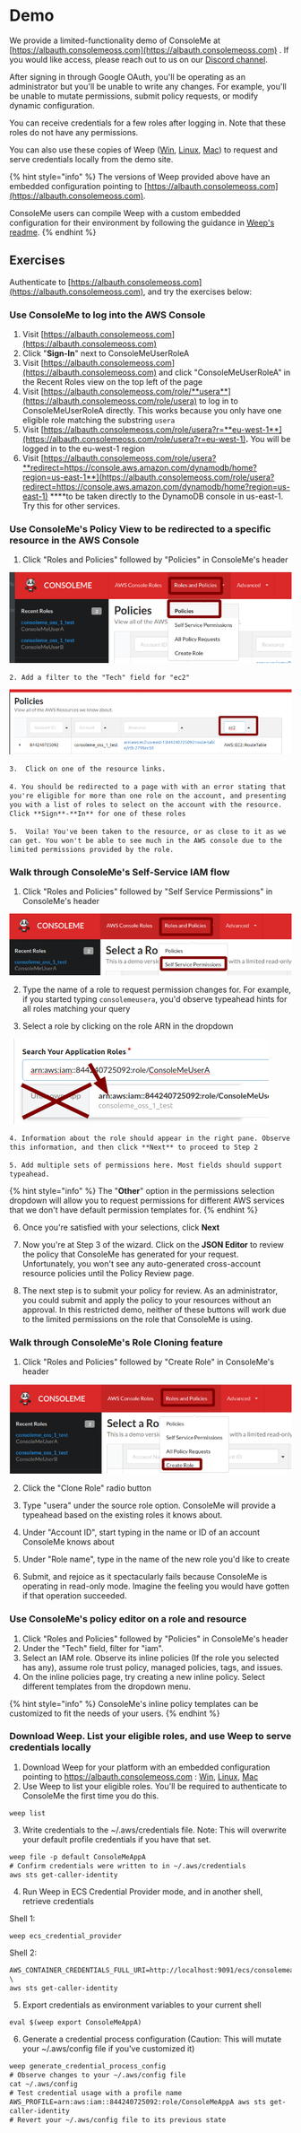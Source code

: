 # Demo

We provide a limited-functionality demo of ConsoleMe at [https://albauth.consolemeoss.com](https://albauth.consolemeoss.com) . If you would like access, please reach out to us on our [Discord channel](https://discord.com/invite/nQVpNGGkYu). 

After signing in through Google OAuth, you'll be operating as an administrator but you'll be unable to write any changes. For example, you'll be unable to mutate permissions, submit policy requests, or modify dynamic configuration.

You can receive credentials for a few roles after logging in. Note that these roles do not have any permissions. 

You can also use these copies of Weep \([Win](https://albauth.consolemeoss.com/static/files/windows/weep.exe), [Linux](https://albauth.consolemeoss.com/static/files/linux/weep), [Mac](https://albauth.consolemeoss.com/static/files/darwin/weep)\) to request and serve credentials locally from the demo site. 

{% hint style="info" %}
The versions of Weep provided above have an embedded configuration pointing to [https://albauth.consolemeoss.com](https://albauth.consolemeoss.com). 

ConsoleMe users can compile Weep with a custom embedded configuration for their environment by following the guidance in [Weep's readme](https://github.com/Netflix/weep#embedded-configuration).
{% endhint %}

## Exercises

Authenticate to [https://albauth.consolemeoss.com](https://albauth.consolemeoss.com), and try the exercises below: 

### Use ConsoleMe to log into the AWS Console

1. Visit [https://albauth.consolemeoss.com](https://albauth.consolemeoss.com)
2. Click "**Sign-In**" next to ConsoleMeUserRoleA
3. Visit [https://albauth.consolemeoss.com](https://albauth.consolemeoss.com) and click "ConsoleMeUserRoleA" in the Recent Roles view on the top left of the page
4. Visit [https://albauth.consolemeoss.com/role/**usera**](https://albauth.consolemeoss.com/role/usera) to log in to ConsoleMeUserRoleA directly. This works because you only have one eligible role matching the substring `usera`
5. Visit [https://albauth.consolemeoss.com/role/usera?r=**eu-west-1**](https://albauth.consolemeoss.com/role/usera?r=eu-west-1)**.** You will be logged in to the  eu-west-1 region
6. Visit [https://albauth.consolemeoss.com/role/usera?**redirect=https://console.aws.amazon.com/dynamodb/home?region=us-east-1**](https://albauth.consolemeoss.com/role/usera?redirect=https://console.aws.amazon.com/dynamodb/home?region=us-east-1) ****to be taken directly to the DynamoDB console in us-east-1. Try this for other services.

### Use ConsoleMe's Policy View to be redirected to a specific resource in the AWS Console

1. Click "Roles and Policies" followed by "Policies" in ConsoleMe's header

![](.gitbook/assets/image%20%2812%29.png)

    2. Add a filter to the "Tech" field for "ec2"

![](.gitbook/assets/image%20%287%29.png)

    3.  Click on one of the resource links.

    4. You should be redirected to a page with with an error stating that you're eligible for more than one role on the account, and presenting you with a list of roles to select on the account with the resource. Click **Sign**-**In** for one of these roles

    5.  Voila! You've been taken to the resource, or as close to it as we can get. You won't be able to see much in the AWS console due to the limited permissions provided by the role.

### Walk through ConsoleMe's Self-Service IAM flow

1. Click "Roles and Policies" followed by "Self Service Permissions" in ConsoleMe's header

![](.gitbook/assets/image%20%2811%29.png)

   2. Type the name of a role to request permission changes for. For example, if you started typing `consolemeusera`, you'd observe typeahead hints for all roles matching your query

   3. Select a role by clicking on the role ARN in the dropdown

![](.gitbook/assets/image%20%2810%29.png)

    4. Information about the role should appear in the right pane. Observe this information, and then click **Next** to proceed to Step 2

    5. Add multiple sets of permissions here. Most fields should support typeahead. 

{% hint style="info" %}
The "**Other**" option in the permissions selection dropdown will allow you to request permissions for different AWS services that we don't have default permission templates for.
{% endhint %}

6. Once you're satisfied with your selections, click **Next**

7. Now you're at Step 3 of the wizard. Click on the **JSON Editor** to review the policy that ConsoleMe has generated for your request. Unfortunately, you won't see any auto-generated cross-account resource policies until the Policy Review page.

8. The next step is to submit your policy for review. As an administrator, you could submit and apply the policy to your resources without an approval. In this restricted demo, neither of these buttons will work due to the limited permissions on the role that ConsoleMe is using.

### Walk through ConsoleMe's Role Cloning feature

1. Click "Roles and Policies" followed by "Create Role" in ConsoleMe's header

![](.gitbook/assets/image%20%289%29.png)

2. Click the "Clone Role" radio button

3. Type "usera" under the source role option. ConsoleMe will provide a typeahead based on the existing roles it knows about.

4. Under "Account ID", start typing in the name or ID of an account ConsoleMe knows about

5. Under "Role name", type in the name of the new role you'd like to create

6. Submit, and rejoice as it spectacularly fails because ConsoleMe is operating in read-only mode. Imagine the feeling you would have gotten if that operation succeeded.

### Use ConsoleMe's policy editor on a role and resource

1. Click "Roles and Policies" followed by "Policies" in ConsoleMe's header
2. Under the "Tech" field, filter for "iam". 
3. Select an IAM role. Observe its inline policies \(If the role you selected has any\), assume role trust policy, managed policies, tags, and issues. 
4. On the inline policies page, try creating a new inline policy. Select different templates from the dropdown menu.

{% hint style="info" %}
ConsoleMe's inline policy templates can be customized to fit the needs of your users.
{% endhint %}

### Download Weep. List your eligible roles, and use Weep to serve credentials locally

1. Download Weep for your platform with an embedded configuration pointing to https://albauth.consolemeoss.com :  [Win](https://albauth.consolemeoss.com/static/files/windows/weep.exe), [Linux](https://albauth.consolemeoss.com/static/files/linux/weep), [Mac](https://albauth.consolemeoss.com/static/files/darwin/weep)
2. Use Weep to list your eligible roles. You'll be required to authenticate to ConsoleMe the first time you do this.

```text
weep list
```

  3. Write credentials to the ~/.aws/credentials file. Note: This will overwrite your default profile credentials if you have that set.

```text
weep file -p default ConsoleMeAppA
# Confirm credentials were written to in ~/.aws/credentials
aws sts get-caller-identity
```

4. Run Weep in ECS Credential Provider mode, and in another shell, retrieve credentials

Shell 1:

```text
weep ecs_credential_provider
```

Shell 2:

```text
AWS_CONTAINER_CREDENTIALS_FULL_URI=http://localhost:9091/ecs/consolemeappa \
aws sts get-caller-identity
```

5. Export credentials as environment variables to your current shell

```text
eval $(weep export ConsoleMeAppA)    
```

6. Generate a credential process configuration \(Caution: This will mutate your ~/.aws/config file if you've customized it\)

```text
weep generate_credential_process_config
# Observe changes to your ~/.aws/config file
cat ~/.aws/config
# Test credential usage with a profile name
AWS_PROFILE=arn:aws:iam::844240725092:role/ConsoleMeAppA aws sts get-caller-identity
# Revert your ~/.aws/config file to its previous state
```



